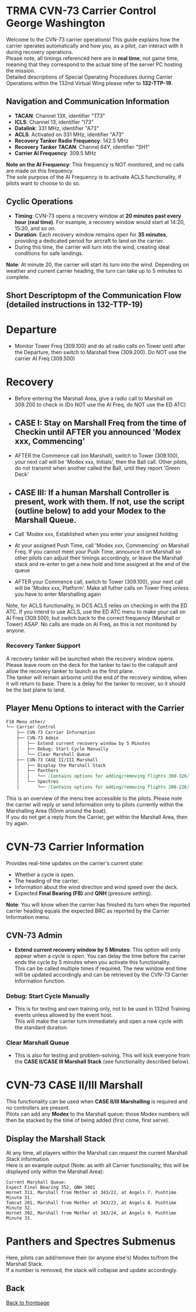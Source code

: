 # TRMA CVN-73 Carrier Control George Washington

Welcome to the CVN-73 carrier operations! This guide explains how the carrier operates automatically and how you, as a pilot, can interact with it during recovery operations.  
Please note, all timings referenced here are in **real time**, not game time, meaning that they correspond to the actual time of the server PC hosting the mission.  
Detailed descriptions of Special Operating Procedures during Carrier Operations within the 132nd Virtual Wing please refer to **132-TTP-19**.

## Navigation and Communication Information

- **TACAN**: Channel 13X, identifier "T73"
- **ICLS**: Channel 13, identifier "I73"
- **Datalink**: 331 MHz, identifier "A73"
- **ACLS**: Activated on 331 MHz, identifier "A73"
- **Recovery Tanker Radio Frequency**: 142.5 MHz
- **Recovery Tanker TACAN**: Channel 64Y, identifier "SH1"
- **Carrier AI Frequency**: 309.5 MHz

**Note on the AI Frequency**: This frequency is NOT monitored, and no calls are made on this frequency.  
The sole purpose of the AI Frequency is to activate ACLS functionality, if pilots want to choose to do so.

## Cyclic Operations

- **Timing**: CVN-73 opens a recovery window at **20 minutes past every hour (real time)**. For example, a recovery window would start at 14:20, 15:20, and so on.
- **Duration**: Each recovery window remains open for **35 minutes**, providing a dedicated period for aircraft to land on the carrier.
- During this time, the carrier will turn into the wind, creating ideal conditions for safe landings.

**Note**: At minute 20, the carrier will start its turn into the wind. Depending on weather and current carrier heading, the turn can take up to 5 minutes to complete.

## Short Descriptopm of the Communication Flow (detailed instructions in **132-TTP-19**)
# Departure
 -  Monitor Tower Freq (309.100) and do all radio calls on Tower until after the Departure, then switch to Marshall frew (309.200). Do NOT use the carrier AI Freq (309.500)
# Recovery
 -  Before entering the Marshall Area, give a radio call to Marshall on 309.200 to check in (Do NOT use the AI Freq, do NOT use the ED ATC)  

 -  ## CASE I: Stay on Marshall Freq from the time of Checkin until AFTER you announced 'Modex xxx, Commencing'
 -  AFTER the Commence call (on Marshall), switch to Tower (309.100), your next call will be 'Modex xxx, Initials', then the Ball call. Other pilots, do not transmit when another called the Ball, until they report 'Green Deck'
   
 -  ## CASE III: If a human Marshall Controller is present, work with them. If not, use the script (outline below) to add your Modex to the Marshall Queue.
 -  Call 'Modex xxx, Established when you enter your assigned holding
 -  At your assigned Push Time, call 'Modex xxx, Commencing' on Marshall Freq. If you cannot meet your Push Time, announce it on Marshall so other pilots can adjust their timings accordingly, or leave the Marshall stack and re-enter to get a new hold and time assigned at the end of the queue
 -  AFTER your Commence call, switch to Tower (309.100), your next call will be 'Modex xxx, Platform'. Make all futher calls on Tower Freq unless you have to enter Marshalling again

Note, for ACLS functionality, in DCS ACLS relies on checking in with the ED ATC. If you intend to use ACLS, use the ED ATC menu to make your call on AI Freq (309.500), but switch back to the correct frequency (Marshall or Tower) ASAP. 
No calls are made on AI Freq, as this is not monitored by anyone.


### Recovery Tanker Support

A recovery tanker will be launched when the recovery window opens. Please leave room on the deck for the tanker to taxi to the catapult and allow the recovery tanker to launch as the first plane.  
The tanker will remain airborne until the end of the recovery window, when it will return to base. There is a delay for the tanker to recover, so it should be the last plane to land.

## Player Menu Options to interact with the Carrier

```markdown
F10 Menu other/
└── Carrier Control
    ├── CVN-73 Carrier Information
    ├── CVN-73 Admin
    │   ├── Extend current recovery window by 5 Minutes
    │   ├── Debug: Start Cycle Manually
    │   └── Clear Marshall Queue
    ├── CVN-73 CASE II/III Marshall
    │   ├── Display the Marshall Stack
    │   ├── Panthers
    │   │   └── [Contains options for adding/removing flights 300-326]
    │   └── Spectres
    │       └── [Contains options for adding/removing flights 200-226]
```

This is an overview of the menu tree accessible to the pilots. Please note the carrier will reply or send information only to pilots currently within the Marshalling Area (50nm around the boat).  
If you do not get a reply from the Carrier, get within the Marshall Area, then try again.

# CVN-73 Carrier Information

Provides real-time updates on the carrier's current state:
- Whether a cycle is open.
- The heading of the carrier.
- Information about the wind direction and wind speed over the deck.
- Expected **Final Bearing (FB)** and **QNH** (pressure setting).

**Note**: You will know when the carrier has finished its turn when the reported carrier heading equals the expected BRC as reported by the Carrier Information menu.

## CVN-73 Admin

- **Extend current recovery window by 5 Minutes**: This option will only appear when a cycle is open. You can delay the time before the carrier ends the cycle by 5 minutes when you activate this functionality.  
  This can be called multiple times if required. The new window end time will be updated accordingly and can be retrieved by the CVN-73 Carrier Information function.

### Debug: Start Cycle Manually

- This is for testing and own training only, not to be used in 132nd Training events unless allowed by the event host.  
  This will make the carrier turn immediately and open a new cycle with the standard duration.

### Clear Marshall Queue

- This is also for testing and problem-solving. This will kick everyone from the **CASE II/CASE III Marshall Stack** (see functionality described below).

# CVN-73 CASE II/III Marshall

This functionality can be used when **CASE II/III Marshalling** is required and no controllers are present.  
Pilots can add any **Modex** to the Marshall queue; those Modex numbers will then be stacked by the time of being added (first come, first serve).

## Display the Marshall Stack

At any time, all players within the Marshall can request the current Marshall Stack information.  
Here is an example output (Note: as with all Carrier functionality, this will be displayed only within the Marshall Area):

```
Current Marshall Queue:
Expect Final Bearing 352, QNH 3001
Hornet 311, Marshall from Mother at 343/22, at Angels 7. Pushtime Minute 31.
Tomcat 201, Marshall from Mother at 343/23, at Angels 8. Pushtime Minute 32.
Hornet 302, Marshall from Mother at 343/24, at Angels 9. Pushtime Minute 33.
```

# Panthers and Spectres Submenus

Here, pilots can add/remove their (or anyone else's) Modex to/from the Marshall Stack.  
If a number is removed, the stack will collapse and update accordingly.

## Back

[Back to frontpage](https://132nd-vwing.github.io/TRMA_Brief/)

